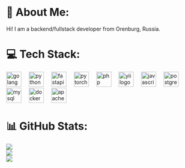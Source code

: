 # 💫 About Me:
Hi! I am a backend/fullstack developer from Orenburg, Russia.


# 💻 Tech Stack:
<div align="left">
  <img src="https://cdn.jsdelivr.net/gh/devicons/devicon/icons/golang/golang-original.svg" height="40" alt="golang logo"  />
  <img width="12" />
  <img src="https://cdn.jsdelivr.net/gh/devicons/devicon/icons/python/python-original.svg" height="40" alt="python logo"  />
  <img width="12" />
  <img src="https://cdn.jsdelivr.net/gh/devicons/devicon/icons/fastapi/fastapi-original.svg" height="40" alt="fastapi logo"  />
  <img width="12" />
  <img src="https://cdn.jsdelivr.net/gh/devicons/devicon/icons/pytorch/pytorch-original.svg" height="40" alt="pytorch logo"  />
  <img width="12" />
  <img src="https://cdn.jsdelivr.net/gh/devicons/devicon/icons/php/php-original.svg" height="40" alt="php logo"  />
  <img width="12" />
  <img src="https://cdn.jsdelivr.net/gh/devicons/devicon/icons/yii/yii-original.svg" height="40" alt="yii logo"  />
  <img width="12" />
  <img src="https://cdn.jsdelivr.net/gh/devicons/devicon/icons/javascript/javascript-original.svg" height="40" alt="javascript logo"  />
  <img width="12" />
  <img src="https://cdn.jsdelivr.net/gh/devicons/devicon/icons/postgresql/postgresql-original.svg" height="40" alt="postgresql logo"  />
  <img width="12" />
  <img src="https://cdn.jsdelivr.net/gh/devicons/devicon/icons/mysql/mysql-original.svg" height="40" alt="mysql logo"  />
  <img width="12" />
  <img src="https://cdn.simpleicons.org/docker/2496ED" height="40" alt="docker logo"  />
  <img width="12" />
  <img src="https://cdn.simpleicons.org/apachekafka/231F20" height="40" alt="apachekafka logo"  />
</div>

# 📊 GitHub Stats:
![](https://github-readme-stats.vercel.app/api?username=jessnou&theme=dark&hide_border=false&include_all_commits=false&count_private=true)<br/>
![](https://github-readme-streak-stats.herokuapp.com/?user=jessnou&theme=dark&hide_border=false)<br/>
![](https://github-readme-stats.vercel.app/api/top-langs/?username=jessnou&theme=dark&hide_border=false&include_all_commits=false&count_private=true&layout=compact)

